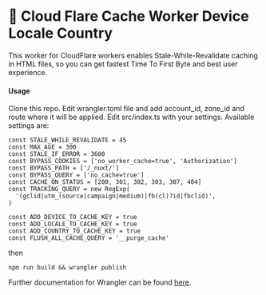 # 👷 Cloud Flare Cache Worker Device Locale Country
This worker for CloudFlare workers enables Stale-While-Revalidate caching in HTML files, so you can get fastest Time To First Byte and best user experience.

#### Usage

Clone this repo.
Edit wrangler.toml file and add account_id, zone_id and route where it will be applied.
Edit src/index.ts with your settings.
Available settings are:
```
const STALE_WHILE_REVALIDATE = 45
const MAX_AGE = 300
const STALE_IF_ERROR = 3600
const BYPASS_COOKIES = ['no_worker_cache=true', 'Authorization']
const BYPASS_PATH = ['/_nuxt/']
const BYPASS_QUERY = ['no_cache=true']
const CACHE_ON_STATUS = [200, 301, 302, 303, 307, 404]
const TRACKING_QUERY = new RegExp(
  '(gclid|utm_(source|campaign|medium)|fb(cl)?id|fbclid)',
)

const ADD_DEVICE_TO_CACHE_KEY = true
const ADD_LOCALE_TO_CACHE_KEY = true
const ADD_COUNTRY_TO_CACHE_KEY = true
const FLUSH_ALL_CACHE_QUERY = '__purge_cache'
```

then

```
npm run build && wrangler publish
```

Further documentation for Wrangler can be found [here](https://developers.cloudflare.com/workers/tooling/wrangler).

